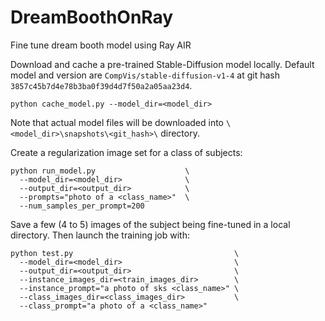 # DreamBoothOnRay
Fine tune dream booth model using Ray AIR

Download and cache a pre-trained Stable-Diffusion model locally.
Default model and version are ``CompVis/stable-diffusion-v1-4``
at git hash ``3857c45b7d4e78b3ba0f39d4d7f50a2a05aa23d4``.
```
python cache_model.py --model_dir=<model_dir>
```
Note that actual model files will be downloaded into
``\<model_dir>\snapshots\<git_hash>\`` directory.

Create a regularization image set for a class of subjects:
```
python run_model.py                    \
  --model_dir=<model_dir>              \
  --output_dir=<output_dir>            \
  --prompts="photo of a <class_name>"  \
  --num_samples_per_prompt=200
```

Save a few (4 to 5) images of the subject being fine-tuned
in a local directory. Then launch the training job with:
```
python test.py                                    \
  --model_dir=<model_dir>                         \
  --output_dir=<output_dir>                       \
  --instance_images_dir=<train_images_dir>        \
  --instance_prompt="a photo of sks <class_name>" \
  --class_images_dir=<class_images_dir>           \
  --class_prompt="a photo of a <class_name>"
```
